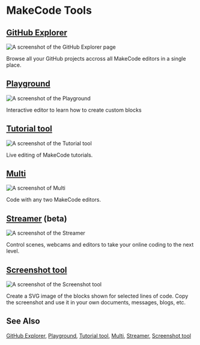 # MakeCode Tools

## [GitHub Explorer](/github-explorer)

![A screenshot of the GitHub Explorer page](/static/tools/github-explorer.png)

Browse all your GitHub projects accross all MakeCode editors in a single place.

## [Playground](/playground)

![A screenshot of the Playground](/static/tools/playground.png)

Interactive editor to learn how to create custom blocks


##  [Tutorial tool](/tutorial-tool)

![A screenshot of the Tutorial tool](/static/tools/tutorial-tool.png)

Live editing of MakeCode tutorials.

## [Multi](/multi)

![A screenshot of Multi](/static/tools/multi.png)

Code with any two MakeCode editors.


## [Streamer](/streamer) (beta)

![A screenshot of the Streamer](/static/tools/streamer.png)

Control scenes, webcams and editors to take your online coding to the next level.

## [Screenshot tool](/screenshot-tool)

![A screenshot of the Screenshot tool](/static/tools/screenshot-tool.png)

Create a SVG image of the blocks shown for selected lines of code. Copy the screenshot and use it in your own documents, messages, blogs, etc.

## See Also

[GitHub Explorer](/github-explorer),
[Playground](/playground),
[Tutorial tool](/tutorial-tool),
[Multi](/multi),
[Streamer](/streamer),
[Screenshot tool](/screenshot-tool)